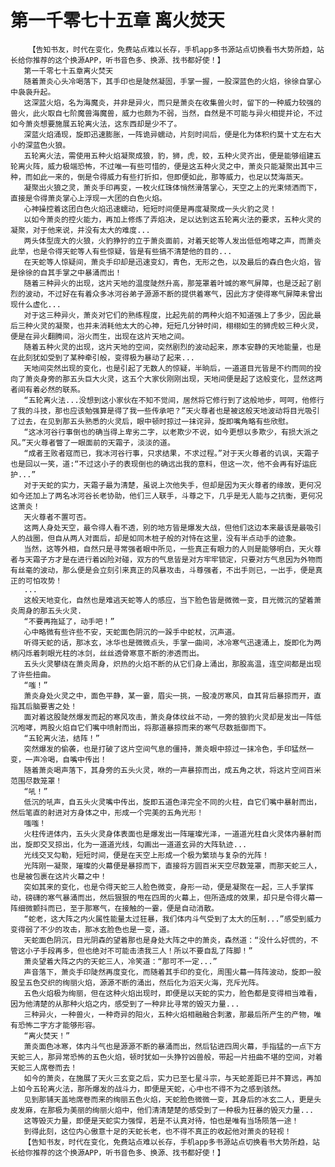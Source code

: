 # 第一千零七十五章 离火焚天
        【告知书友，时代在变化，免费站点难以长存，手机app多书源站点切换看书大势所趋，站长给你推荐的这个换源APP，听书音色多、换源、找书都好使！】
       第一千零七十五章离火焚天
       随着萧炎心头冷喝落下，其手印也是陡然凝固，手掌一握，一股深蓝色的火焰，徐徐自掌心中袅袅升起。
       这深蓝火焰，名为海魔炎，并非是异火，而只是萧炎在收集兽火时，留下的一种威力较强的兽火，此火取自七阶魔兽海魔兽，威力也颇为不弱，当然，自然是不可能与异火相提并论，不过如今萧炎想要施展五轮离火法，这东西却是少不了。
       深蓝火焰涌现，旋即迅速膨胀，一阵诡异蠕动，片刻时间后，便是化为体积约莫十丈左右大小的深蓝色火狼。
       五轮离火法，需使用五种火焰凝聚成狼，豹，狮，虎，蛟，五种火灵齐出，便是能够组建五轮离火阵，威力极端恐怖，不过唯一有些可惜的，便是这五种火灵之中，萧炎只能凝聚出其中三种，而如此一来的，倒是令得威力有些打折扣，但即便如此，那等威力，也足以焚海蒸天。
       凝聚出火狼之灵，萧炎手印再变，一枚火红珠体悄然滑落掌心，天空之上的光束倾洒而下，直接是令得萧炎掌心上浮现一大团的白色火焰。
       心神操控着这团白色火焰迅速蠕动，短短时间便是再度凝聚成一头火豹之灵！
       以如今萧炎的控火能力，再加上修炼了弄焰决，足以达到这五轮离火法的要求，五种火灵的凝聚，对于他来说，并没有太大的难度...
       两头体型庞大的火狼，火豹狰狞的立于萧炎面前，对着天蛇等人发出低低咆哮之声，而萧炎此举，也是令得天蛇等人有些惊疑，皆是有些搞不清楚他的目的...
       在天蛇等人惊疑间，萧炎手印却是迅速变幻，青色，无形之色，以及最后的森白色火焰，皆是徐徐的自其手掌之中暴涌而出！
       随着三种异火的出现，这片天地的温度陡然升高，那笼罩着叶城的寒气屏障，也是泛起了剧烈的波动，不过好在有着众多冰河谷弟子源源不断的提供着寒气，因此方才使得寒气屏障未曾出现什么虚化...
       对于这三种异火，萧炎对它们的熟练程度，比起先前的两种火焰不知道强上了多少，因此最后三种火灵的凝聚，也并未消耗他太大的心神，短短几分钟时间，栩栩如生的狮虎蛟三种火灵，便是在异火翻腾间，浴火而生，出现在这片天地之间。
       随着五种火灵的出现，这片天地的空间，突然剧烈的波动起来，原本安静的天地能量，也是在此刻犹如受到了某种牵引般，变得极为暴动了起来...
       天地间突然出现的变化，也是引起了无数人的惊疑，半晌后，一道道目光皆是不约而同的投向了萧炎身旁的那五头巨大火灵，这五个大家伙刚刚出现，天地间便是起了这般变化，显然这两者间有着必然的联系。
       “五轮离火法...没想到这小家伙在不知不觉间，居然将它修行到了这般地步，呵呵，他修行了我的斗技，那也应该勉强算是得了我一些传承吧？”天火尊者也是被这般天地波动将目光吸引了过去，在见到那五头熟悉的火灵后，眼中顿时掠过一抹诧异，旋即嘴角略有些欣慰。
       “这冰河谷行事倒也的确当得上卑劣二字，以老欺少不说，如今更想以多欺少，有损大派之风。”天火尊者瞥了一眼面前的天霜子，淡淡的道。
       “成者王败者寇而已，我冰河谷行事，只求结果，不求过程。”对于天火尊者的讥讽，天霜子也是回以一笑，道:“不过这小子的表现倒也的确远出我的意料，但这一次，他不会再有好运庇护...”
       对于天蛇的实力，天霜子最为清楚，虽说上次他失手，但却是因为天火尊者的缘故，更何况如今还加上了两名冰河谷长老协助，他们三人联手，斗尊之下，几乎是无人能与之抗衡，更何况这萧炎！
       天火尊者不置可否。
       这两人身处天空，最令得人看不透，别的地方皆是爆发大战，但他们这边本来最该是最吸引人的战圈，但自从两人对面后，却是如同木桩子般的对恃在这里，没有半点动手的迹象。
       当然，这等外相，自然只是寻常强者眼中所见，一些真正有眼力的人则是能够明白，天火尊者与天霜子方才是在进行着凶险对碰，双方的气息皆是对方牢牢锁定，只要对方气息因为外物而有丝毫的波动，那么便是会立刻引来真正的风暴攻击，斗尊强者，不出手则已，一出手，便是真正的可怕攻势！
       ...
       这般天地变化，自然也是难逃天蛇等人的感应，当下脸色皆是微微一变，目光微沉的望着萧炎周身的那五头火灵.
       “不要再拖延了，动手吧！”
       心中略微有些许些不安，天蛇面色阴沉的一跺手中蛇杖，沉声道。
       听得天蛇的话，那冰玄，冰华也是微微点头，手掌一曲间，冰冷寒气迅速涌上，旋即化为两柄闪烁着刺眼光柱的冰剑，丝丝透骨寒意不断的渗透而出。
       五头火灵攀绕在萧炎周身，炽热的火焰不断的从它们身上涌出，那股高温，连空间都是出现了许些扭曲。
       “嗤！”
       萧炎身处火灵之中，面色平静，某一霎，眉尖一挑，一股凌厉寒风，自其背后暴掠而开，直指其后脑要害之处！
       面对着这股陡然爆发而起的寒风攻击，萧炎身体纹丝不动，一旁的狼豹火灵却是发出一阵低沉咆哮，两股火焰自它们嘴中喷射而出，将那道暴掠而来的寒气尽数抵御而下。
       “五轮离火法，结阵！”
       突然爆发的偷袭，也是打破了这片空间气息的僵持，萧炎眼中掠过一抹冷色，手印猛然一变，一声冷喝，自嘴中传出！
       随着萧炎喝声落下，其身旁的五头火灵，咻的一声暴掠而出，成五角之状，将这片空间百米范围尽数笼罩！
       “吼！”
       低沉的吼声，自五头火灵嘴中传出，旋即五道色泽完全不同的火柱，自它们嘴中暴射而出，然后笔直的射进对方身体之中，形成一个完美的五角光形！
       嗤嗤！
       火柱传进体内，五头火灵身体表面也是爆发出一阵璀璨光泽，一道道光柱自火灵体内暴射而出，旋即交叉掠出，化为一道道光线，勾画出一道道玄异的大阵轨迹...
       光线交叉勾勒，短短时间，便是在天空上形成一个极为繁琐与复杂的光阵！
       光阵刚一凝聚，璀璨的火幕便是暴掠而下，直接将方圆百米天空尽数笼罩，而那天蛇三人，也是被包裹在这片火幕之中！
       突如其来的变化，也是令得天蛇三人脸色微变，身形一动，便是凝聚在一起，三人手掌挥动，磅礴的寒气暴涌而出，然后狠狠的甩在四周的火幕上，但所造成的效果，却只是令得火幕一阵细微颤抖而已，至于那寒气，在接触的一霎，便是自动消散。
       “蛇老，这大阵之内火属性能量太过狂暴，我们体内斗气受到了太大的压制...”感受到威力变得弱了不少的攻击，那冰玄脸色也是一变，道。
       天蛇面色阴沉，目光阴森的望着那也是身处大阵之中的萧炎，森然道：“没什么好慌的，不管这小子手段再多，但也绝对不可能击溃我三人！所以不要自乱了阵脚！”
       萧炎望着大阵之内的天蛇三人，冷笑道：“那可不一定...”
       声音落下，萧炎手印陡然再度变化，而随着其手印的变化，周围火幕一阵阵波动，旋即一股股呈五色交织的绚丽火焰，源源不断的涌出，然后化为滔天火海，充斥光阵。
       五色火焰极为绚丽，但在这种火焰出现时，即便是以天蛇的实力，脸色都是变得相当难看，因为他清楚的从那种火焰之内，感受到了一种非比寻常的毁灭力量...
       三种异火，一种兽火，一种奇异的阳火，五种火焰相融融合刺激，那最后所产生的产物，唯有恐怖二字方才能够形容。
       “离火焚天！”
       萧炎面色冰寒，体内斗气也是源源不断的暴涌而出，然后钻进四周火幕，手指猛的一点下方天蛇三人，那异常恐怖的五色火焰，顿时犹如一头狰狞凶兽般，带起一片扭曲不堪的空间，对着天蛇三人席卷而去！
       如今的萧炎，在施展了天火三玄变之后，实力已至七星斗宗，与天蛇差距已并不算远，再加上如今五轮离火法，那所爆发的战斗力，即便是天蛇，心中也不得不为之感到骇然。
       见到那铺天盖地席卷而来的绚丽五色火焰，天蛇脸色微微一变，其身后的冰玄二人，更是头皮发麻，在那极为美丽的绚丽火焰中，他们清清楚楚的感受到了一种极为狂暴的毁灭力量...
       这等毁灭力量，即便是天蛇实力强悍，若是不认真对待，怕也是唯有当场陨落一途！
       到得此刻，这位内心傲意十足的天蛇长老，也不得不真正的收起他对萧炎的轻视！
       【告知书友，时代在变化，免费站点难以长存，手机app多书源站点切换看书大势所趋，站长给你推荐的这个换源APP，听书音色多、换源、找书都好使！】